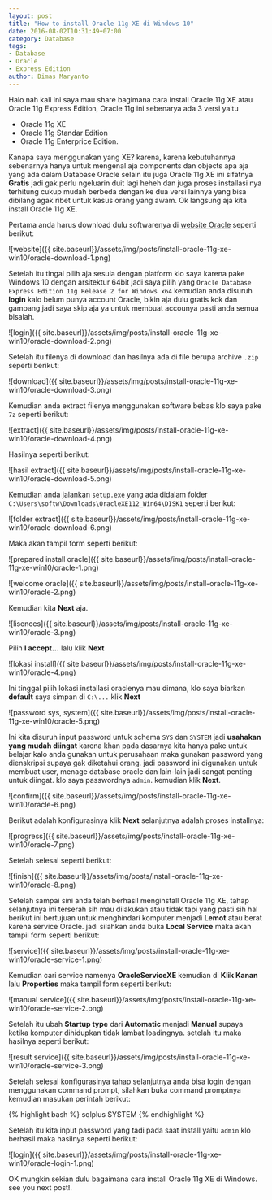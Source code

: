 ```yaml
---
layout: post
title: "How to install Oracle 11g XE di Windows 10"
date: 2016-08-02T10:31:49+07:00
category: Database
tags: 
- Database
- Oracle
- Express Edition
author: Dimas Maryanto
---
```


Halo nah kali ini saya mau share bagimana cara install Oracle 11g XE atau Oracle 11g Express Edition, Oracle 11g ini sebenarya ada 3 versi yaitu

* Oracle 11g XE
* Oracle 11g Standar Edition
* Oracle 11g Enterprice Edition.

Kanapa saya menggunakan yang XE? karena, karena kebutuhannya sebenarnya hanya untuk mengenal aja components dan objects apa aja yang ada dalam Database Oracle selain itu juga Oracle 11g XE ini sifatnya **Gratis** jadi gak perlu ngeluarin duit lagi heheh dan juga proses installasi nya terhitung cukup mudah berbeda dengan ke dua versi lainnya yang bisa dibilang agak ribet untuk kasus orang yang awam. Ok langsung aja kita install Oracle 11g XE.

<!--more-->

Pertama anda harus download dulu softwarenya di [website Oracle](http://www.oracle.com/technetwork/database/database-technologies/express-edition/downloads/index.html) seperti berikut:

![website]({{ site.baseurl}}/assets/img/posts/install-oracle-11g-xe-win10/oracle-download-1.png)

Setelah itu tingal pilih aja sesuia dengan platform klo saya karena pake Windows 10 dengan arsitektur 64bit jadi saya pilih yang ```Oracle Database Express Edition 11g Release 2 for Windows x64``` kemudian anda disuruh **login** kalo belum punya account Oracle, bikin aja dulu gratis kok dan gampang jadi saya skip aja ya untuk membuat accounya pasti anda semua bisalah.

![login]({{ site.baseurl}}/assets/img/posts/install-oracle-11g-xe-win10/oracle-download-2.png)

Setelah itu filenya di download dan hasilnya ada di file berupa archive ```.zip``` seperti berikut:

![download]({{ site.baseurl}}/assets/img/posts/install-oracle-11g-xe-win10/oracle-download-3.png)

Kemudian anda extract filenya menggunakan software bebas klo saya pake ```7z``` seperti berikut:

![extract]({{ site.baseurl}}/assets/img/posts/install-oracle-11g-xe-win10/oracle-download-4.png)

Hasilnya seperti berikut:

![hasil extract]({{ site.baseurl}}/assets/img/posts/install-oracle-11g-xe-win10/oracle-download-5.png)

Kemudian anda jalankan ```setup.exe``` yang ada didalam folder ```C:\Users\softw\Downloads\OracleXE112_Win64\DISK1``` seperti berikut:

![folder extract]({{ site.baseurl}}/assets/img/posts/install-oracle-11g-xe-win10/oracle-download-6.png)

Maka akan tampil form seperti berikut:

![prepared install oracle]({{ site.baseurl}}/assets/img/posts/install-oracle-11g-xe-win10/oracle-1.png)

![welcome oracle]({{ site.baseurl}}/assets/img/posts/install-oracle-11g-xe-win10/oracle-2.png)

Kemudian kita **Next** aja.

![lisences]({{ site.baseurl}}/assets/img/posts/install-oracle-11g-xe-win10/oracle-3.png)

Pilih **I accept...** lalu klik **Next**

![lokasi install]({{ site.baseurl}}/assets/img/posts/install-oracle-11g-xe-win10/oracle-4.png)

Ini tinggal pilih lokasi installasi oraclenya mau dimana, klo saya biarkan **default** saya simpan di ```C:\...``` klik **Next**

![password sys, system]({{ site.baseurl}}/assets/img/posts/install-oracle-11g-xe-win10/oracle-5.png)

Ini kita disuruh input password untuk schema ```SYS``` dan ```SYSTEM``` jadi **usahakan yang mudah diingat** karena khan pada dasarnya kita hanya pake untuk belajar kalo anda gunakan untuk perusahaan maka gunakan password yang dienskripsi supaya gak diketahui orang. jadi password ini digunakan untuk membuat user, menage database oracle dan lain-lain jadi sangat penting untuk diingat. klo saya passwordnya ```admin```. kemudian klik **Next**.

![confirm]({{ site.baseurl}}/assets/img/posts/install-oracle-11g-xe-win10/oracle-6.png)

Berikut adalah konfigurasinya klik **Next** selanjutnya adalah proses installnya:

![progress]({{ site.baseurl}}/assets/img/posts/install-oracle-11g-xe-win10/oracle-7.png)

Setelah selesai seperti berikut:

![finish]({{ site.baseurl}}/assets/img/posts/install-oracle-11g-xe-win10/oracle-8.png)

Setelah sampai sini anda telah berhasil menginstall Oracle 11g XE, tahap selanjutnya ini terserah sih mau dilakukan atau tidak tapi yang pasti sih hal berikut ini bertujuan untuk menghindari komputer menjadi **Lemot** atau berat karena service Oracle. jadi silahkan anda buka **Local Service** maka akan tampil form seperti berikut:

![service]({{ site.baseurl}}/assets/img/posts/install-oracle-11g-xe-win10/oracle-service-1.png)

Kemudian cari service namenya **OracleServiceXE** kemudian di **Klik Kanan** lalu **Properties** maka tampil form seperti berikut:

![manual service]({{ site.baseurl}}/assets/img/posts/install-oracle-11g-xe-win10/oracle-service-2.png)

Setelah itu ubah **Startup type** dari **Automatic** menjadi **Manual** supaya ketika komputer dihidupkan tidak lambat loadingnya. setelah itu maka hasilnya seperti berikut:

![result service]({{ site.baseurl}}/assets/img/posts/install-oracle-11g-xe-win10/oracle-service-3.png)

Setelah selesai konfigurasinya tahap selanjutnya anda bisa login dengan menggunakan command prompt, silahkan buka command promptnya kemudian masukan perintah berikut:

{% highlight bash %}
sqlplus SYSTEM
{% endhighlight %}

Setelah itu kita input password yang tadi pada saat install yaitu ```admin``` klo berhasil maka hasilnya seperti berikut:

![login]({{ site.baseurl}}/assets/img/posts/install-oracle-11g-xe-win10/oracle-login-1.png)

OK mungkin sekian dulu bagaimana cara install Oracle 11g XE di Windows. see you next post!.
